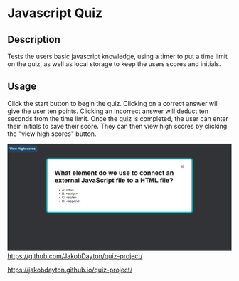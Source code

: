# Javascript Quiz

## Description

Tests the users basic javascript knowledge, using a timer to
put a time limit on the quiz, as well as local storage to keep
the users scores and initials.

## Usage

Click the start button to begin the quiz. Clicking on a correct
answer will give the user ten points. Clicking an incorrect answer
will deduct ten seconds from the time limit. Once the quiz is completed,
the user can enter their initials to save their score. They can then view
high scores by clicking the "view high scores" button.

![screenshot](assets/screenshot.png)
https://github.com/JakobDayton/quiz-project/

https://jakobdayton.github.io/quiz-project/